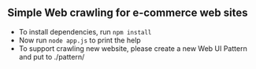 ## Simple Web crawling for e-commerce web sites

* To install dependencies, run `npm install`
* Now run `node app.js` to print the help
* To support crawling new website, please create a new Web UI Pattern and put to ./pattern/
